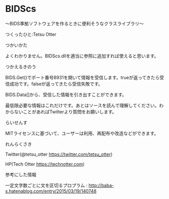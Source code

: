 # BIDScs
～BIDS準拠ソフトウェアを作るときに便利そうなクラスライブラリ～

つくったひと:Tetsu Otter


つかいかた

よくわかりません。BIDScs.dllを適当に参照に追加すれば使えると思います。


つかえるきのう

BIDS.Get()でポート番号8931を開いて情報を受信します。trueが返ってきたら受信成功です。falseが返ってきたら受信失敗です。

BIDS.Data[]から、受信した情報を引き出すことができます。

最低限必要な情報はこれだけです。あとはソースを読んで理解してください。わからないことがあればTwitterより質問をお願いします。


らいせんす

MITライセンスに基づいて、ユーザーは利用、再配布や改造などができます。


れんらくさき

Twitter(@tetsu_otter https://twitter.com/tetsu_otter)

HP(Tech Otter https://technotter.com)


参考にした情報

一定文字数ごとに文を区切るプロプラム : http://baba-s.hatenablog.com/entry/2015/03/19/140748

